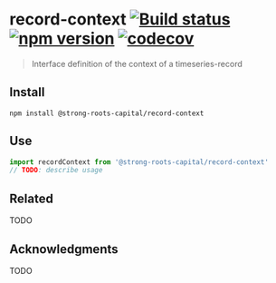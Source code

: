# record-context [![Build status](https://travis-ci.org/strong-roots-capital/record-context.svg?branch=master)](https://travis-ci.org/strong-roots-capital/record-context) [![npm version](https://img.shields.io/npm/v/@strong-roots-capital/record-context.svg)](https://npmjs.org/package/@strong-roots-capital/record-context) [![codecov](https://codecov.io/gh/strong-roots-capital/record-context/branch/master/graph/badge.svg)](https://codecov.io/gh/strong-roots-capital/record-context)

> Interface definition of the context of a timeseries-record

## Install

``` shell
npm install @strong-roots-capital/record-context
```

## Use

``` typescript
import recordContext from '@strong-roots-capital/record-context'
// TODO: describe usage
```

## Related

TODO

## Acknowledgments

TODO

